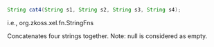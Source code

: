 ``` java
String cat4(String s1, String s2, String s3, String s4);
```

  
i.e.,
<javadoc method="cat4(java.lang.String, java.lang.String, java.lang.String, java.lang.String)">org.zkoss.xel.fn.StringFns</javadoc>

Concatenates four strings together. Note: null is considered as empty.


